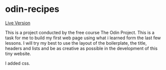 # odin-recipes

[Live Version](https://Sava2901.github.io/odin-recipes/)

This is a project conducted by the free course The Odin Project. 
This is a task for me to build my first web page using what i learned form the last few lessons.
I will try my best to use the layout of the boilerplate, the title, headers and lists and be as creative as possible in the development of this tiny website.

I added css.